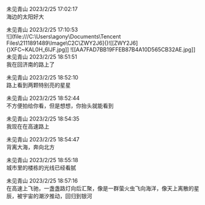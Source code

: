 未见青山 2023/2/25 17:02:17  
海边的太阳好大  
  
未见青山 2023/2/25 17:10:53  
![](file:///C:\Users\agony\Documents\Tencent Files\2111891489\Image\C2C\ZWY2J6]{)![[ZWY2J6]{)XFC~KAL0H_6IJF.jpg]]
  ![[AA7FAD7BB19FFEB87B4A10D565CB32AE.jpg]]
未见青山 2023/2/25 18:51:51  
我在回济南的路上了  
  
未见青山 2023/2/25 18:52:10  
路上看到两颗特别亮的星星  
  
未见青山 2023/2/25 18:52:44  
不方便拍给你看，但是想想，你抬头就能看到  
  
未见青山 2023/2/25 18:54:35  
我现在在高速路上  
  
未见青山 2023/2/25 18:54:47  
背离大海，奔向北方  
  
未见青山 2023/2/25 18:55:18  
城市里的楼栋的光线已经看腻  
  
未见青山 2023/2/25 18:57:16  
在高速上飞驰，一盏盏路灯向后汇聚，像是一群萤火虫飞向海洋，像天上离散的星辰，被宇宙的潮汐推动，回归到银河
